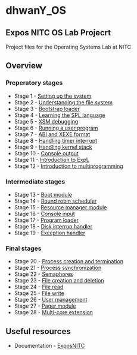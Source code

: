 # dhwanY_OS
## Expos NITC OS Lab Projecrt

Project files for the Operating Systems Lab at NITC

## Overview

### Preperatory stages
- Stage 1 - [Setting up the system](https://exposnitc.github.io/expos-docs/roadmap/stage-01/)
- Stage 2 - [Understanding the file system](https://exposnitc.github.io/expos-docs/roadmap/stage-02/)
- Stage 3 - [Bootstrap loader](https://exposnitc.github.io/expos-docs/roadmap/stage-03/)
- Stage 4 - [Learning the SPL language](https://exposnitc.github.io/expos-docs/roadmap/stage-04/)
- Stage 5 - [XSM debugging](https://exposnitc.github.io/expos-docs/roadmap/stage-05/)
- Stage 6 - [Running a user program](https://exposnitc.github.io/expos-docs/roadmap/stage-06/)
- Stage 7 - [ABI and XEXE format](https://exposnitc.github.io/expos-docs/roadmap/stage-07/)
- Stage 8 - [Handling timer interrupt](https://exposnitc.github.io/expos-docs/roadmap/stage-08/)
- Stage 9 - [Handling kernel stack](https://exposnitc.github.io/expos-docs/roadmap/stage-09/)
- Stage 10 - [Console output](https://exposnitc.github.io/expos-docs/roadmap/stage-10/)
- Stage 11 - [Introduction to ExpL](https://exposnitc.github.io/expos-docs/roadmap/stage-11/)
- Stage 12 - [Introduction to multiprogramming](https://exposnitc.github.io/expos-docs/roadmap/stage-12/)

### Intermediate stages
- Stage 13 - [Boot module](https://exposnitc.github.io/expos-docs/roadmap/stage-13/)
- Stage 14 - [Round robin scheduler](https://exposnitc.github.io/expos-docs/roadmap/stage-14/)
- Stage 15 - [Resource manager module](https://exposnitc.github.io/expos-docs/roadmap/stage-15/)
- Stage 16 - [Console input](https://exposnitc.github.io/expos-docs/roadmap/stage-16/)
- Stage 17 - [Program loader](https://exposnitc.github.io/expos-docs/roadmap/stage-17/)
- Stage 18 - [Disk interrup handler](https://exposnitc.github.io/expos-docs/roadmap/stage-18/)
- Stage 19 - [Exception handler](https://exposnitc.github.io/expos-docs/roadmap/stage-19/)

### Final stages
- Stage 20 - [Process creation and termination](https://exposnitc.github.io/expos-docs/roadmap/stage-20/)
- Stage 21 - [Process synchronization](https://exposnitc.github.io/expos-docs/roadmap/stage-21/)
- Stage 22 - [Semaphores](https://exposnitc.github.io/expos-docs/roadmap/stage-22/)
- Stage 23 - [File creation and deletion](https://exposnitc.github.io/expos-docs/roadmap/stage-23/)
- Stage 24 - [File read](https://exposnitc.github.io/expos-docs/roadmap/stage-24/)
- Stage 25 - [File write](https://exposnitc.github.io/expos-docs/roadmap/stage-25/)
- Stage 26 - [User management](https://exposnitc.github.io/expos-docs/roadmap/stage-26/)
- Stage 27 - [Pager module](https://exposnitc.github.io/expos-docs/roadmap/stage-27/)
- Stage 28 - [Multi-core extension](https://exposnitc.github.io/expos-docs/roadmap/stage-28/)


## Useful resources
- Documentation - [ExposNITC](https://exposnitc.github.io/expos-docs/)
